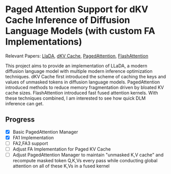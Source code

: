 # Paged Attention Support for dKV Cache Inference of Diffusion Language Models (with custom FA Implementations)

Relevant Papers: [LlaDA](https://arxiv.org/abs/2502.09992), [dKV Cache](https://arxiv.org/abs/2505.15781), [PagedAttention](https://arxiv.org/abs/2309.06180), [FlashAttention](https://arxiv.org/abs/2205.14135)

This project aims to provide an implementation of LLaDA, a modern diffusion language model with multiple modern inference optimization techniques. dKV Cache first introduced the scheme of caching the keys and values of unmasked tokens in diffusion language models. PagedAttention introduced methods to reduce memory fragmentation driven by bloated KV cache sizes. FlashAttention introduced fast fused attention kernels. With these techniques combined, I am interested to see how quick DLM inference can get.

## Progress

- [x] Basic PagedAttention Manager
- [x] FA1 Implementation
- [ ] FA2,FA3 support
- [ ] Adjust FA Implementation for Paged KV Cache
- [ ] Adjust PagedAttention Manager to maintain "unmasked K,V cache" and recompute masked token Q,K,Vs every pass while conducting global attention on all of these K,Vs in a fused kernel
